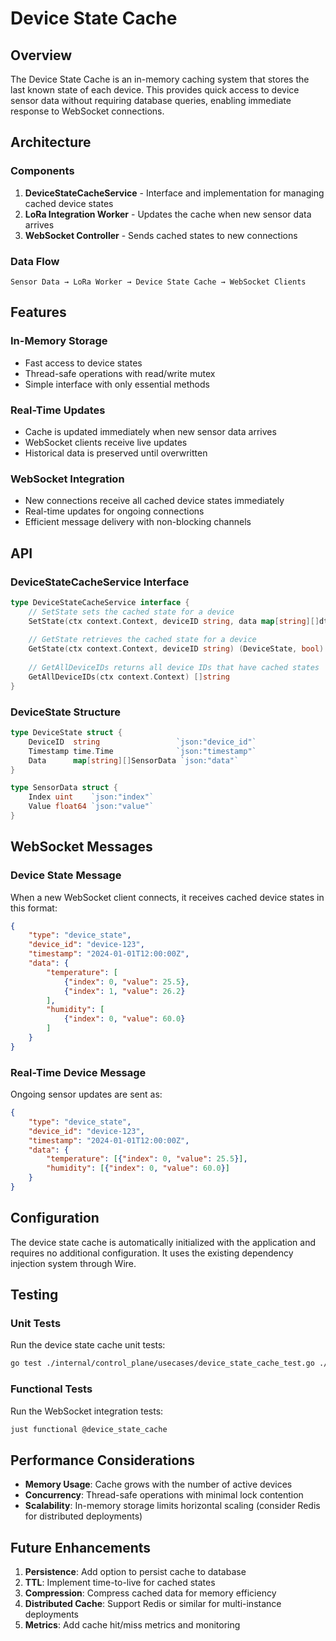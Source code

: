 # Device State Cache

## Overview

The Device State Cache is an in-memory caching system that stores the last known state of each device. This provides quick access to device sensor data without requiring database queries, enabling immediate response to WebSocket connections.

## Architecture

### Components

1. **DeviceStateCacheService** - Interface and implementation for managing cached device states
2. **LoRa Integration Worker** - Updates the cache when new sensor data arrives
3. **WebSocket Controller** - Sends cached states to new connections

### Data Flow

```
Sensor Data → LoRa Worker → Device State Cache → WebSocket Clients
```

## Features

### In-Memory Storage
- Fast access to device states
- Thread-safe operations with read/write mutex
- Simple interface with only essential methods

### Real-Time Updates
- Cache is updated immediately when new sensor data arrives
- WebSocket clients receive live updates
- Historical data is preserved until overwritten

### WebSocket Integration
- New connections receive all cached device states immediately
- Real-time updates for ongoing connections
- Efficient message delivery with non-blocking channels

## API

### DeviceStateCacheService Interface

```go
type DeviceStateCacheService interface {
    // SetState sets the cached state for a device
    SetState(ctx context.Context, deviceID string, data map[string][]dto.SensorData) error
    
    // GetState retrieves the cached state for a device
    GetState(ctx context.Context, deviceID string) (DeviceState, bool)
    
    // GetAllDeviceIDs returns all device IDs that have cached states
    GetAllDeviceIDs(ctx context.Context) []string
}
```

### DeviceState Structure

```go
type DeviceState struct {
    DeviceID  string                 `json:"device_id"`
    Timestamp time.Time              `json:"timestamp"`
    Data      map[string][]SensorData `json:"data"`
}

type SensorData struct {
    Index uint    `json:"index"`
    Value float64 `json:"value"`
}
```

## WebSocket Messages

### Device State Message
When a new WebSocket client connects, it receives cached device states in this format:

```json
{
    "type": "device_state",
    "device_id": "device-123",
    "timestamp": "2024-01-01T12:00:00Z",
    "data": {
        "temperature": [
            {"index": 0, "value": 25.5},
            {"index": 1, "value": 26.2}
        ],
        "humidity": [
            {"index": 0, "value": 60.0}
        ]
    }
}
```

### Real-Time Device Message
Ongoing sensor updates are sent as:

```json
{
    "type": "device_state",
    "device_id": "device-123",
    "timestamp": "2024-01-01T12:00:00Z",
    "data": {
        "temperature": [{"index": 0, "value": 25.5}],
        "humidity": [{"index": 0, "value": 60.0}]
    }
}
```

## Configuration

The device state cache is automatically initialized with the application and requires no additional configuration. It uses the existing dependency injection system through Wire.

## Testing

### Unit Tests
Run the device state cache unit tests:

```bash
go test ./internal/control_plane/usecases/device_state_cache_test.go ./internal/control_plane/usecases/device_state_cache.go -v
```

### Functional Tests
Run the WebSocket integration tests:

```bash
just functional @device_state_cache
```

## Performance Considerations

- **Memory Usage**: Cache grows with the number of active devices
- **Concurrency**: Thread-safe operations with minimal lock contention
- **Scalability**: In-memory storage limits horizontal scaling (consider Redis for distributed deployments)

## Future Enhancements

1. **Persistence**: Add option to persist cache to database
2. **TTL**: Implement time-to-live for cached states
3. **Compression**: Compress cached data for memory efficiency
4. **Distributed Cache**: Support Redis or similar for multi-instance deployments
5. **Metrics**: Add cache hit/miss metrics and monitoring 